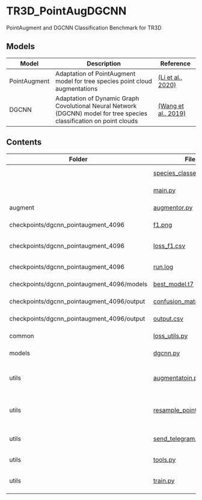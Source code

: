 # TR3D_PointAugDGCNN
PointAugment and DGCNN Classification Benchmark for TR3D

Models
----
| Model | Description | Reference |
| ----- | ----------- | --------- |
| PointAugment | Adaptation of PointAugment model for tree species point cloud augmentations | [(Li et al., 2020)](https://arxiv.org/abs/2002.10876) |
| DGCNN | Adaptation of Dynamic Graph Covolutional Neural Network (DGCNN) model for tree species classification on point clouds | [(Wang et al., 2019)](https://arxiv.org/abs/1801.07829) |

Contents
----
| Folder | File | Description |
| ------ | ---- | ----------- |
| | [species_classes.csv](https://github.com/Brent-Murray/TR3D_PointAugDGCNN/blob/main/species_classes.csv) | csv of species and associated class number |
| | [main.py](https://github.com/Brent-Murray/TR3D_PointAugDGCNN/blob/main/main.py) | Main script to run the model |
| augment | [augmentor.py](https://github.com/Brent-Murray/TR3D_PointAugDGCNN/blob/main/augment/augmentor.py) | The augmentor (generator) model |
| checkpoints/dgcnn_pointaugment_4096 | [f1.png](https://github.com/Brent-Murray/TR3D_PointAugDGCNN/blob/main/checkpoints/dgcnn_pointaugment_4096/f1.png) | Image of the validation and training F1 scores |
| checkpoints/dgcnn_pointaugment_4096 | [loss_f1.csv](https://github.com/Brent-Murray/TR3D_PointAugDGCNN/blob/main/checkpoints/dgcnn_pointaugment_4096/loss_f1.csv) | csv of the augmentor losses, classifier losses, and F1 scores |
| checkpoints/dgcnn_pointaugment_4096 | [run.log](https://github.com/Brent-Murray/TR3D_PointAugDGCNN/blob/main/checkpoints/dgcnn_pointaugment_4096/run.log) | Run log of printed outputs |
| checkpoints/dgcnn_pointaugment_4096/models | [best_model.t7](https://github.com/Brent-Murray/TR3D_PointAugDGCNN/blob/main/checkpoints/dgcnn_pointaugment_4096/models/best_model.t7) | Pytorch model weights of the best run |
| checkpoints/dgcnn_pointaugment_4096/output | [confusion_matrix.png](https://github.com/Brent-Murray/TR3D_PointAugDGCNN/blob/main/checkpoints/dgcnn_pointaugment_4096/output/confusion_matrix.png) | Image of confusion matrix of best model |
| checkpoints/dgcnn_pointaugment_4096/output | [output.csv](https://github.com/Brent-Murray/TR3D_PointAugDGCNN/blob/main/checkpoints/dgcnn_pointaugment_4096/output/output.csv) | csv of true and predicted classes |
| common | [loss_utils.py](https://github.com/Brent-Murray/TR3D_PointAugDGCNN/blob/main/common/loss_utils.py) | The loss fucntions for the adapted models |
| models | [dgcnn.py](https://github.com/Brent-Murray/TR3D_PointAugDGCNN/tree/main/models) | Pytorch Implementation of DGCNN |
| utils | [augmentatoin.py](https://github.com/Brent-Murray/TR3D_PointAugDGCNN/blob/main/utils/augmentation.py) | A script that performs the manual augmentations on point clouds |
| utils | [resample_point_clouds.py](https://github.com/Brent-Murray/TR3D_PointAugDGCNN/blob/main/utils/resample_point_clouds.py) | A script that performs resampling of point clouds (current methods are fps and cluster fps) |
| utils | [send_telegram.py](https://github.com/Brent-Murray/TR3D_PointAugDGCNN/blob/main/utils/send_telegram.py) | Functions that send telegram messages + photos |
| utils | [tools.py](https://github.com/Brent-Murray/TR3D_PointAugDGCNN/blob/main/utils/tools.py) | A script of useful functions |
| utils | [train.py](https://github.com/Brent-Murray/TR3D_PointAugDGCNN/blob/main/utils/train.py) | A script that defines the training/validation/testing process |
